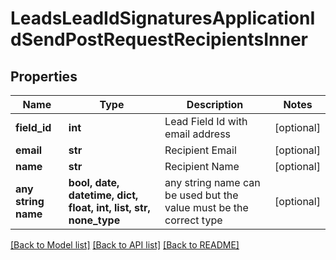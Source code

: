# LeadsLeadIdSignaturesApplicationIdSendPostRequestRecipientsInner


## Properties
Name | Type | Description | Notes
------------ | ------------- | ------------- | -------------
**field_id** | **int** | Lead Field Id with email address | [optional] 
**email** | **str** | Recipient Email | [optional] 
**name** | **str** | Recipient Name | [optional] 
**any string name** | **bool, date, datetime, dict, float, int, list, str, none_type** | any string name can be used but the value must be the correct type | [optional]

[[Back to Model list]](../README.md#documentation-for-models) [[Back to API list]](../README.md#documentation-for-api-endpoints) [[Back to README]](../README.md)


